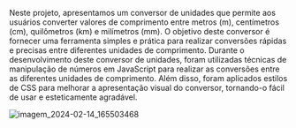 Neste projeto, apresentamos um conversor de unidades que permite aos usuários converter valores de comprimento entre metros (m), centímetros (cm), quilômetros (km) e milímetros (mm). O objetivo deste conversor é fornecer uma ferramenta simples e prática para realizar conversões rápidas e precisas entre diferentes unidades de comprimento.
Durante o desenvolvimento deste conversor de unidades, foram utilizadas técnicas de manipulação de números em JavaScript para realizar as conversões entre as diferentes unidades de comprimento. Além disso, foram aplicados estilos de CSS para melhorar a apresentação visual do conversor, tornando-o fácil de usar e esteticamente agradável.

![imagem_2024-02-14_165503468](https://github.com/JulioDev01/buscador-cep/assets/136189977/b49ffa05-e4a0-4823-b08c-f5dbe7f3af84)
